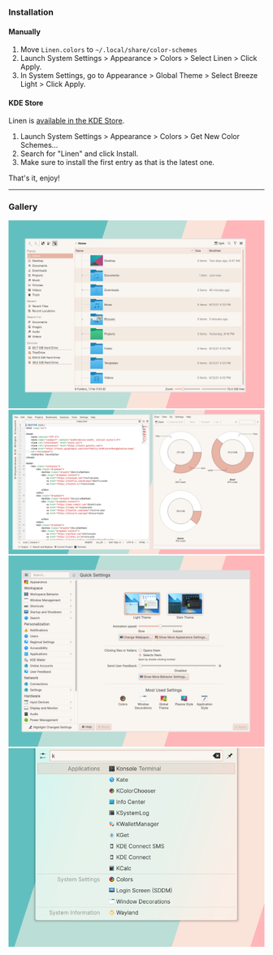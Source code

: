 ### Installation

#### Manually

1. Move `Linen.colors` to `~/.local/share/color-schemes`
2. Launch System Settings > Appearance > Colors > Select Linen > Click Apply.
3. In System Settings, go to Appearance > Global Theme > Select Breeze Light > Click Apply.

#### KDE Store

Linen is [available in the KDE Store](https://store.kde.org/p/1539027/).

1. Launch System Settings > Appearance > Colors > Get New Color Schemes...
2. Search for "Linen" and click Install.
3. Make sure to install the first entry as that is the latest one.

That's it, enjoy!

---

### Gallery

<div align="center">
    <img src="gallery/dolphin.png" alt="Dolphin File Manager" />
    <img src="gallery/dev.png" alt="Development" />
    <img src="gallery/settings.png" alt="Plasma's System Settings" />
    <img src="gallery/krunner.png" alt="Plasma's Krunner" />
</div>
